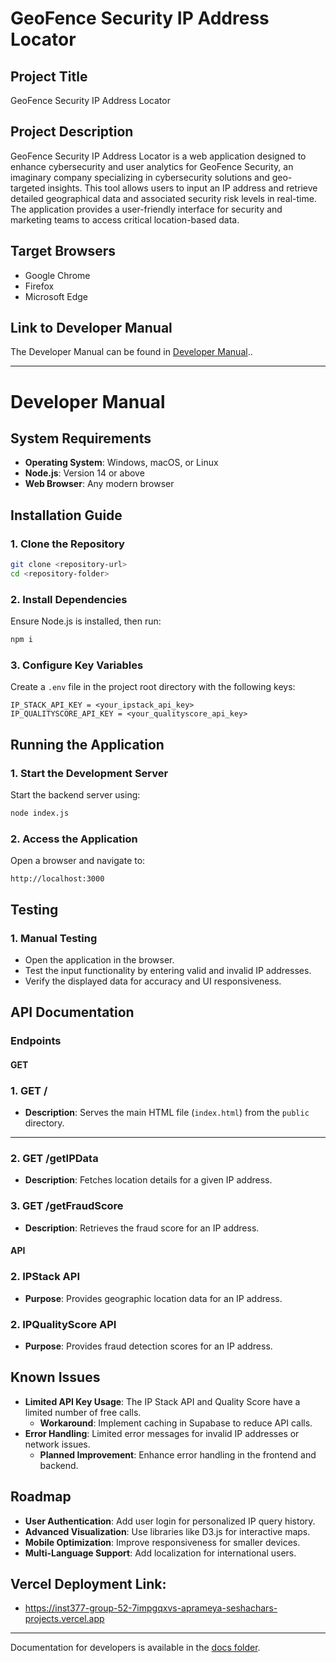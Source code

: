 # GeoFence Security IP Address Locator

## Project Title
GeoFence Security IP Address Locator

## Project Description
GeoFence Security IP Address Locator is a web application designed to enhance cybersecurity and user analytics for GeoFence Security, an imaginary company specializing in cybersecurity solutions and geo-targeted insights. This tool allows users to input an IP address and retrieve detailed geographical data and associated security risk levels in real-time. The application provides a user-friendly interface for security and marketing teams to access critical location-based data.

## Target Browsers
- Google Chrome
- Firefox
- Microsoft Edge

## Link to Developer Manual
The Developer Manual can be found in [Developer Manual](#developer-manual)..

---

# Developer Manual

## System Requirements
- **Operating System**: Windows, macOS, or Linux
- **Node.js**: Version 14 or above
- **Web Browser**: Any modern browser

## Installation Guide

### 1. Clone the Repository
```bash
git clone <repository-url>
cd <repository-folder>
```

### 2. Install Dependencies
Ensure Node.js is installed, then run:
```bash
npm i
```

### 3. Configure Key Variables
Create a `.env` file in the project root directory with the following keys:
```env
IP_STACK_API_KEY = <your_ipstack_api_key>
IP_QUALITYSCORE_API_KEY = <your_qualityscore_api_key>

```

## Running the Application

### 1. Start the Development Server
Start the backend server using:
```bash
node index.js
```

### 2. Access the Application
Open a browser and navigate to:
```
http://localhost:3000
```

## Testing

### 1. Manual Testing
- Open the application in the browser.
- Test the input functionality by entering valid and invalid IP addresses.
- Verify the displayed data for accuracy and UI responsiveness.

## API Documentation

### Endpoints

#### GET
### **1. GET /**
- **Description**: Serves the main HTML file (`index.html`) from the `public` directory.

---

### **2. GET /getIPData**
- **Description**: Fetches location details for a given IP address.

### **3. GET /getFraudScore**
- **Description**: Retrieves the fraud score for an IP address.
    
#### API
### **2. IPStack API**
- **Purpose**: Provides geographic location data for an IP address.

### **2. IPQualityScore API**
- **Purpose**: Provides fraud detection scores for an IP address.

## Known Issues
- **Limited API Key Usage**: The IP Stack API and Quality Score have a limited number of free calls.
  - **Workaround**: Implement caching in Supabase to reduce API calls.
- **Error Handling**: Limited error messages for invalid IP addresses or network issues.
  - **Planned Improvement**: Enhance error handling in the frontend and backend.

## Roadmap
- **User Authentication**: Add user login for personalized IP query history.
- **Advanced Visualization**: Use libraries like D3.js for interactive maps.
- **Mobile Optimization**: Improve responsiveness for smaller devices.
- **Multi-Language Support**: Add localization for international users.

## Vercel Deployment Link:
- https://inst377-group-52-7impgqxvs-aprameya-seshachars-projects.vercel.app
---

Documentation for developers is available in the [docs folder](./docs).
